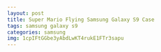 ```yaml
---
layout: post
title: Super Mario Flying Samsung Galaxy S9 Case
tags: samsung galaxy s9
categories: samsung
img: 1cpIFtGGbe3yAbdLwKT4rukE1FTr3sapu
---
```

